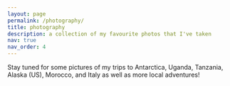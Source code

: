 ```yaml
---
layout: page
permalink: /photography/
title: photography
description: a collection of my favourite photos that I've taken
nav: true
nav_order: 4
---
```


Stay tuned for some pictures of my trips to Antarctica, Uganda, Tanzania, Alaska (US), Morocco, and Italy as well as more local adventures! 
